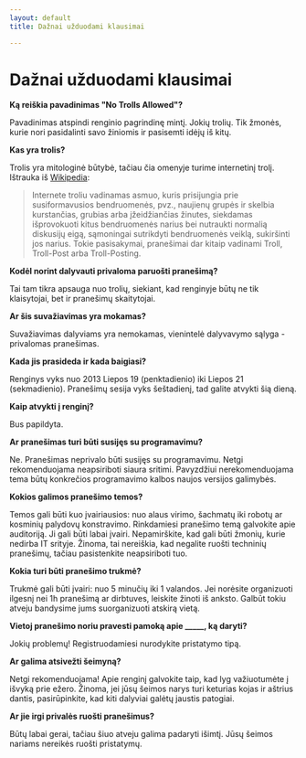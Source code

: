 ```yaml
---
layout: default
title: Dažnai užduodami klausimai

---
```

# Dažnai užduodami klausimai

**Ką reiškia pavadinimas "No Trolls Allowed"?**

Pavadinimas atspindi renginio pagrindinę mintį. Jokių trolių. Tik žmonės, kurie nori
pasidalinti savo žiniomis ir pasisemti idėjų iš kitų.

**Kas yra trolis?**

Trolis yra mitologinė būtybė, tačiau čia omenyje turime internetinį trolį.
Ištrauka iš [Wikipedia](http://lt.wikipedia.org/wiki/Trolis_(internete)):

> Internete troliu vadinamas asmuo, kuris prisijungia prie susiformavusios
> bendruomenės, pvz., naujienų grupės ir skelbia kurstančias, grubias arba
> įžeidžiančias žinutes, siekdamas išprovokuoti kitus bendruomenės narius bei
> nutraukti normalią diskusijų eigą, sąmoningai sutrikdyti bendruomenės veiklą,
> sukiršinti jos narius. Tokie pasisakymai, pranešimai dar kitaip vadinami
> Troll, Troll-Post arba Troll-Posting.

**Kodėl norint dalyvauti privaloma paruošti pranešimą?**

Tai tam tikra apsauga nuo trolių, siekiant, kad renginyje būtų ne tik
klaisytojai, bet ir pranešimų skaitytojai.

**Ar šis suvažiavimas yra mokamas?**

Suvažiavimas dalyviams yra nemokamas, vienintelė dalyvavymo sąlyga - privalomas pranešimas.

**Kada jis prasideda ir kada baigiasi?**

Renginys vyks nuo 2013 Liepos 19 (penktadienio) iki Liepos 21 (sekmadienio).
Pranešimų sesija vyks šeštadienį, tad galite atvykti šią dieną.

**Kaip atvykti į renginį?**
 
Bus papildyta.

**Ar pranešimas turi būti susijęs su programavimu?**

Ne. Pranešimas neprivalo būti susijęs su programavimu. Netgi rekomenduojama
neapsiriboti siaura sritimi. Pavyzdžiui nerekomenduojama tema būtų konkrečios
programavimo kalbos naujos versijos galimybės.

**Kokios galimos pranešimo temos?**

Temos gali būti kuo įvairiausios: nuo alaus virimo, šachmatų iki robotų ar
kosminių palydovų konstravimo. Rinkdamiesi pranešimo temą galvokite apie
auditoriją. Ji gali būti labai įvairi. Nepamirškite, kad gali būti žmonių,
kurie nedirba IT srityje. Žinoma, tai nereiškia, kad negalite ruošti techninių
pranešimų, tačiau pasistenkite neapsiriboti tuo.

**Kokia turi būti pranešimo trukmė?**

Trukmė gali būti įvairi: nuo 5 minučių iki 1 valandos. Jei norėsite organizuoti
ilgesnį nei 1h pranešimą ar dirbtuves, leiskite žinoti iš anksto. Galbūt tokiu
atveju bandysime jums suorganizuoti atskirą vietą.

**Vietoj pranešimo noriu pravesti pamoką apie _____, ką daryti?**

Jokių problemų! Registruodamiesi nurodykite pristatymo tipą.

**Ar galima atsivežti šeimyną?**

Netgi rekomenduojama! Apie renginį galvokite taip, kad lyg važiuotumėte į
išvyką prie ežero. Žinoma, jei jūsų šeimos narys turi keturias kojas ir aštrius
dantis, pasirūpinkite, kad kiti dalyviai galėtų jaustis patogiai.

**Ar jie irgi privalės ruošti pranešimus?**

Būtų labai gerai, tačiau šiuo atveju galima padaryti išimtį. Jūsų šeimos
nariams nereikės ruošti pristatymų.
